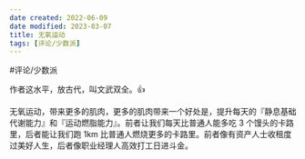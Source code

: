 ```yaml
---
date created: 2022-06-09
date modified: 2023-03-07
title: 无氧运动
tags: [评论/少数派]
---
```


#评论/少数派

作者这水平，放古代，叫文武双全。👍

无氧运动，带来更多的肌肉，更多的肌肉带来一个好处是，提升每天的『静息基础代谢能力』和『运动燃脂能力』。前者让我们每天比普通人能多吃 3 个馒头的卡路里，后者能让我们跑 1km 比普通人燃烧更多的卡路里。前者像有资产人士收租度过美好人生，后者像职业经理人高效打工日进斗金。
